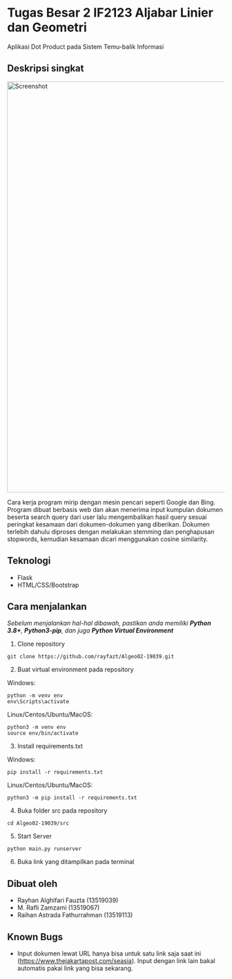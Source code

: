 # Tugas Besar 2 IF2123 Aljabar Linier dan Geometri
Aplikasi Dot Product pada Sistem Temu-balik Informasi

## Deskripsi singkat

<img width="949" alt="Screenshot" src="https://user-images.githubusercontent.com/63157460/99214159-07bffb80-2802-11eb-8166-7e835873313c.png">

Cara kerja program mirip dengan mesin pencari seperti Google dan Bing. Program dibuat berbasis web dan akan menerima input kumpulan dokumen beserta search query dari user lalu mengembalikan hasil query sesuai peringkat kesamaan dari dokumen-dokumen yang diberikan. Dokumen terlebih dahulu diproses dengan melakukan stemming dan penghapusan stopwords, kemudian kesamaan dicari menggunakan cosine similarity.

## Teknologi
* Flask
* HTML/CSS/Bootstrap

## Cara menjalankan
*Sebelum menjalankan hal-hal dibawah, pastikan anda memiliki **Python 3.8+**, **Python3-pip**, dan juga **Python Virtual Environment***

1. Clone repository
```
git clone https://github.com/rayfazt/Algeo02-19039.git
```
2. Buat virtual environment pada repository

Windows:
```
python -m venv env
env\Scripts\activate
```
Linux/Centos/Ubuntu/MacOS:
```
python3 -m venv env
source env/bin/activate
```
3. Install requirements.txt

Windows:
```
pip install -r requirements.txt
```
  Linux/Centos/Ubuntu/MacOS:
```
python3 -m pip install -r requirements.txt
```
4. Buka folder src pada repository
```
cd Algeo02-19039/src
```
5. Start Server
```
python main.py runserver
```
6. Buka link yang ditampilkan pada terminal

## Dibuat oleh
* Rayhan Alghifari Fauzta (13519039)
* M. Rafli Zamzami (13519067)
* Raihan Astrada Fathurrahman (13519113)

## Known Bugs
* Input dokumen lewat URL hanya bisa untuk satu link saja saat ini (<https://www.thejakartapost.com/seasia>). Input dengan link lain bakal automatis pakai link yang bisa sekarang.
